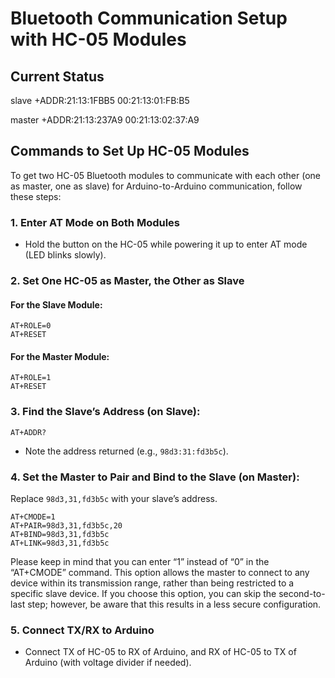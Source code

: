 # Bluetooth Communication Setup with HC-05 Modules

## Current Status

slave
+ADDR:21:13:1FBB5
00:21:13:01:FB:B5

master
+ADDR:21:13:237A9
00:21:13:02:37:A9

## Commands to Set Up HC-05 Modules

To get two HC-05 Bluetooth modules to communicate with each other (one as master, one as slave) for Arduino-to-Arduino communication, follow these steps:

### 1. Enter AT Mode on Both Modules

- Hold the button on the HC-05 while powering it up to enter AT mode (LED blinks slowly).

### 2. Set One HC-05 as Master, the Other as Slave

#### For the Slave Module:

```plaintext
AT+ROLE=0
AT+RESET
```

#### For the Master Module:

```plaintext
AT+ROLE=1
AT+RESET
```

### 3. Find the Slave’s Address (on Slave):

```plaintext
AT+ADDR?
```

- Note the address returned (e.g., `98d3:31:fd3b5c`).

### 4. Set the Master to Pair and Bind to the Slave (on Master):

Replace `98d3,31,fd3b5c` with your slave’s address.

```plaintext
AT+CMODE=1
AT+PAIR=98d3,31,fd3b5c,20
AT+BIND=98d3,31,fd3b5c
AT+LINK=98d3,31,fd3b5c
```

Please keep in mind that you can enter “1” instead of “0” in the “AT+CMODE” command. This option allows the master to connect to any device within its transmission range, rather than being restricted to a specific slave device. If you choose this option, you can skip the second-to-last step; however, be aware that this results in a less secure configuration.

### 5. Connect TX/RX to Arduino

- Connect TX of HC-05 to RX of Arduino, and RX of HC-05 to TX of Arduino (with voltage divider if needed).
